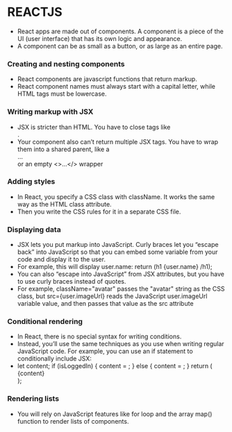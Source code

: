 # REACTJS
- React apps are made out of components. A component is a piece of the UI (user interface) that has its own logic and appearance.
- A component can be as small as a button, or as large as an entire page.

### Creating and nesting components
- React components are javascript functions that return markup.
- React component names must always start with a capital letter, while HTML tags must be lowercase.

### Writing markup with JSX 
- JSX is stricter than HTML. You have to close tags like <br />.
- Your component also can’t return multiple JSX tags. You have to wrap them into a shared parent, like a <div>...</div> or an empty <>...</> wrapper

### Adding styles 
- In React, you specify a CSS class with className. It works the same way as the HTML class attribute.
- Then you write the CSS rules for it in a separate CSS file.

### Displaying data 
- JSX lets you put markup into JavaScript. Curly braces let you “escape back” into JavaScript so that you can embed some variable from your code and display it to the user.
- For example, this will display user.name: return (h1 {user.name} /h1);
- You can also “escape into JavaScript” from JSX attributes, but you have to use curly braces instead of quotes.
- For example, className="avatar" passes the "avatar" string as the CSS class, but src={user.imageUrl} reads the JavaScript user.imageUrl variable value, and then passes that value as the src attribute

### Conditional rendering 
- In React, there is no special syntax for writing conditions.
- Instead, you’ll use the same techniques as you use when writing regular JavaScript code. For example, you can use an if statement to conditionally include JSX:
- let content; if (isLoggedIn) { content = <AdminPanel />; } else { content = <LoginForm />; } return ( <div> {content} </div> );

### Rendering lists
- You will rely on JavaScript features like for loop and the array map() function to render lists of components.
  
